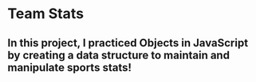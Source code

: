 # Team Stats

##  In this project, I practiced Objects in JavaScript by creating a data structure to maintain and manipulate sports stats!

